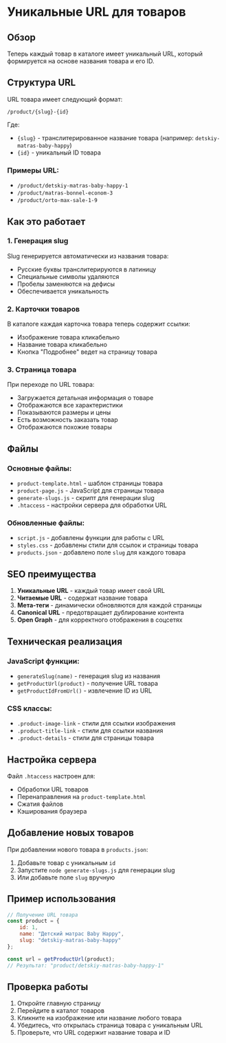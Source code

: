 # Уникальные URL для товаров

## Обзор

Теперь каждый товар в каталоге имеет уникальный URL, который формируется на основе названия товара и его ID.

## Структура URL

URL товара имеет следующий формат:
```
/product/{slug}-{id}
```

Где:
- `{slug}` - транслитерированное название товара (например: `detskiy-matras-baby-happy`)
- `{id}` - уникальный ID товара

### Примеры URL:
- `/product/detskiy-matras-baby-happy-1`
- `/product/matras-bonnel-econom-3`
- `/product/orto-max-sale-1-9`

## Как это работает

### 1. Генерация slug
Slug генерируется автоматически из названия товара:
- Русские буквы транслитерируются в латиницу
- Специальные символы удаляются
- Пробелы заменяются на дефисы
- Обеспечивается уникальность

### 2. Карточки товаров
В каталоге каждая карточка товара теперь содержит ссылки:
- Изображение товара кликабельно
- Название товара кликабельно
- Кнопка "Подробнее" ведет на страницу товара

### 3. Страница товара
При переходе по URL товара:
- Загружается детальная информация о товаре
- Отображаются все характеристики
- Показываются размеры и цены
- Есть возможность заказать товар
- Отображаются похожие товары

## Файлы

### Основные файлы:
- `product-template.html` - шаблон страницы товара
- `product-page.js` - JavaScript для страницы товара
- `generate-slugs.js` - скрипт для генерации slug
- `.htaccess` - настройки сервера для обработки URL

### Обновленные файлы:
- `script.js` - добавлены функции для работы с URL
- `styles.css` - добавлены стили для ссылок и страницы товара
- `products.json` - добавлено поле `slug` для каждого товара

## SEO преимущества

1. **Уникальные URL** - каждый товар имеет свой URL
2. **Читаемые URL** - содержат название товара
3. **Мета-теги** - динамически обновляются для каждой страницы
4. **Canonical URL** - предотвращает дублирование контента
5. **Open Graph** - для корректного отображения в соцсетях

## Техническая реализация

### JavaScript функции:
- `generateSlug(name)` - генерация slug из названия
- `getProductUrl(product)` - получение URL товара
- `getProductIdFromUrl()` - извлечение ID из URL

### CSS классы:
- `.product-image-link` - стили для ссылки изображения
- `.product-title-link` - стили для ссылки названия
- `.product-details` - стили для страницы товара

## Настройка сервера

Файл `.htaccess` настроен для:
- Обработки URL товаров
- Перенаправления на `product-template.html`
- Сжатия файлов
- Кэширования браузера

## Добавление новых товаров

При добавлении нового товара в `products.json`:
1. Добавьте товар с уникальным `id`
2. Запустите `node generate-slugs.js` для генерации slug
3. Или добавьте поле `slug` вручную

## Пример использования

```javascript
// Получение URL товара
const product = {
    id: 1,
    name: "Детский матрас Baby Happy",
    slug: "detskiy-matras-baby-happy"
};

const url = getProductUrl(product);
// Результат: "product/detskiy-matras-baby-happy-1"
```

## Проверка работы

1. Откройте главную страницу
2. Перейдите в каталог товаров
3. Кликните на изображение или название любого товара
4. Убедитесь, что открылась страница товара с уникальным URL
5. Проверьте, что URL содержит название товара и ID 